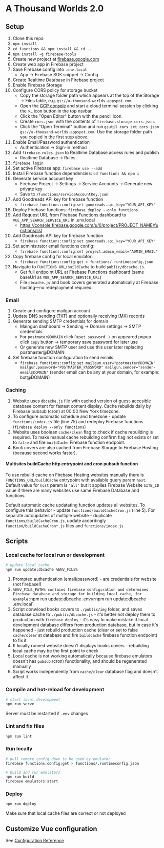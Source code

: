 # A Thousand Worlds 2.0

## Setup

1. Clone this repo
1. `npm install`
1. `cd functions && npm install && cd ..`
1. `npm install -g firebase-tools`
1. Create new project at [firebase.google.com](http://firebase.google.com)
1. Create web app in Firebase project
1. Save Firebase config into `.env.local`
   - App → Firebase SDK snippet → Config
1. Create Realtime Database in Firebase project
1. Enable Firebase Storage
1. Configure CORS policy for storage bucket
   - Copy the storage folder path which appears at the top of the Storage → Files table, e.g. `gs://a-thousand-worlds.appspot.com`
   - Open the [GCP console](console.cloud.google.com) and start a cloud terminal session by clicking the >\_ icon button in the top navbar.
   - Click the "Open Editor" button with the pencil icon.
   - Create `cors.json` with the contents of `firebase.storage.cors.json`.
   - Click the "Open Terminal" button and run `gsutil cors set cors.json gs://a-thousand-worlds.appspot.com`. Use the storage folder path you copied in the first step above.
1. Enable Email/Password authentication
   - Authentication → Sign-in method
1. Add `firebase.rules.json` to Realtime Database access rules and publish
   - Realtime Database → Rules
1. `firebase login`
1. Set active Firebase app: `firebase use --add`
1. Install Firebase function dependencies: `cd functions && npm i`
1. Generate service account key
   - Firebase Project -> Settings -> Service Accounts -> Generate new private key
   - Save to `/functions/serviceAccountKey.json`
1. Add Goodreads API key for firebase function
   - `firebase functions:config:set goodreads.api_key="YOUR_API_KEY"`
1. Deploy Firebase functions: `firebase deploy --only functions`
1. Add Request URL from Firebase Functions dashboard to `VUE_APP_SEARCH_SERVICE_URL` in .env.local
   - https://console.firebase.google.com/u/0/project/PROJECT_NAME/functions/list
1. Add Goodreads API key for firebase function
   - `firebase functions:config:set goodreads.api_key="YOUR_API_KEY"`
1. Set administrator email functions config:
   - `firebase functions:config:set project.admin_email="ADMIN_EMAIL"`
1. Copy firebase config for local emulator:
   - `firebase functions:config:get > functions/.runtimeconfig.json`
1. Navigate to `FUNCTIONS_URL/buildCache` to build `public/dbcache.js`.
   - Get full endpoint URL at Firebase Functions dashboard (same baseUrl as `VUE_APP_SEARCH_SERVICE_URL`)
   - File `dbcache.js` and book covers generated automatically at Firebase hosting—no redeployment required.

### Email

1. Create and configure mailgun account
1. Update DNS sending (TXT) and optionally receiving (MX) records
1. Generate sending SMTP credentials for domain
   - Maingun dashboard -> Sending -> Domain settings -> SMTP credentials
   - For `postmater@DOMAIN` click `Reset password` -> on appeared popup click `Copy` button -> temporary save password for later use
   - Or generate new SMTP user and use this user later replacing postmaster@DOMAIN
1. Set firebase function configuration to send emails:
   - `firebase functions:config:set mailgun.user="postmaster@DOMAIN" mailgun.password="POSTMASTER_PASSWORD" mailgun.sender="sender-email@DOMAIN"` (sender email can be any at your domain, for example: bot@DOMAIN)

### Caching

1. Website uses `dbcache.js` file with cached version of guest-accesible database content for fastest content display. Cache rebuilds daily by Firebase pubsub (cron) at 00:00 New York timezone.
1. To configure automatic schedule and timezone - update `functions/index.js` file (line 75) and redeploy Firebase functions (`firebase deploy --only functions`)
1. Website uses boolean `cache/clean` flag to check if cache rebuilding is required. To make manual cache rebuilding confirm flag not exists or set to `false` and fire `buildCache` Firebase function endpoint.
1. Book covers are also cached from Firebase Storage to Firebase Hosting (because second works faster).

#### Multisites buildCache http entrypoint and cron pubsub function

To use rebuild cache on Firebase Hosting websites manually there is `FUNCTIONS_URL/buildCache` entrypoint with available query param `host`.
Default value for `host` param is `'all'` but it applies Firebase Website `SITE_ID` value if there are many websites use same Firebase Database and functions.

Default automatic cache updatating function updates all websites. To configure this behavior - update `functions/buildCacheCron.js` (line 5). For separate autoupdates of multiple website - duplicate `functions/buildCacheCron.js`, update accordingly `function/buildCacheCron*.js` files and `functions/index.js`

## Scripts

### Local cache for local run or development

```sh
# update local cache
npm run update:dbcache %ENV_FILE%
```

1. Prompted authentication (email/password) - are credentials for website (not firebase!)
1. `%ENV_FILE_PATH% contains firebase configuration and determines Firebase database and storage for building local cache, for example:`npm run update:dbcache .env`or`npm run update:dbcache .env.local`
1. Script donwload books covers to `./public/img` folder, and saves database cache to `./public/dbcache.js` - it's better not deploy them to production with `firebase deploy` - it's easy to make mistake if local development database differs from production database, but in case it's happened - just rebuild production cache (clear or set to false `cache/clear` at database and fire `buildCache` firebase function endpoint) to fix it
1. If locally runned website doesn't displays books covers - rebuilding local cache may be the first point to check
1. Local cache is not working automatically because firebase emulators doesn't has `pubsub` (cron) functionality, and should be regenerated manually
1. Script works independently from `cache/clear` database flag and doesn't affect it

### Compile and hot-reload for development

```sh
# start local development
npm run serve
```

Server must be restarted if `.env` changes

### Lint and fix files

```sh
npm run lint
```

### Run locally

```sh
# pull remote config down to be used by emulator
firebase functions:config:get > functions/.runtimeconfig.json

# build and run emulators
npm run build
firebase emulators:start
```

### Deploy

```sh
npm run deploy
```

Make sure that local cache files are correct or not deployed

## Customize Vue configuration

See [Configuration Reference](https://cli.vuejs.org/config/)
